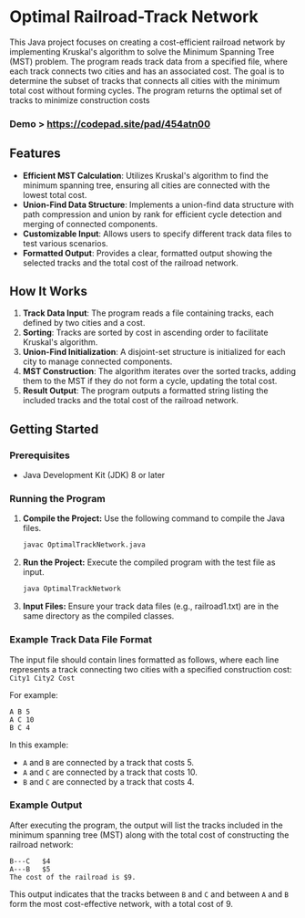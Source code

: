# Optimal Railroad-Track Network

This Java project focuses on creating a cost-efficient railroad network by implementing Kruskal's algorithm to solve the Minimum Spanning Tree (MST) problem. The program reads track data from a specified file, where each track connects two cities and has an associated cost. The goal is to determine the subset of tracks that connects all cities with the minimum total cost without forming cycles. The program returns the optimal set of tracks to minimize construction costs

### Demo > https://codepad.site/pad/454atn00

## Features

- **Efficient MST Calculation**: Utilizes Kruskal's algorithm to find the minimum spanning tree, ensuring all cities are connected with the lowest total cost.
- **Union-Find Data Structure**: Implements a union-find data structure with path compression and union by rank for efficient cycle detection and merging of connected components.
- **Customizable Input**: Allows users to specify different track data files to test various scenarios.
- **Formatted Output**: Provides a clear, formatted output showing the selected tracks and the total cost of the railroad network.

## How It Works

1. **Track Data Input**: The program reads a file containing tracks, each defined by two cities and a cost. 
2. **Sorting**: Tracks are sorted by cost in ascending order to facilitate Kruskal's algorithm.
3. **Union-Find Initialization**: A disjoint-set structure is initialized for each city to manage connected components.
4. **MST Construction**: The algorithm iterates over the sorted tracks, adding them to the MST if they do not form a cycle, updating the total cost.
5. **Result Output**: The program outputs a formatted string listing the included tracks and the total cost of the railroad network.

## Getting Started

### Prerequisites

- Java Development Kit (JDK) 8 or later

### Running the Program

1. **Compile the Project:** Use the following command to compile the Java files.

   ```bash
   javac OptimalTrackNetwork.java
   ```

2. **Run the Project:** Execute the compiled program with the test file as input.

   ```bash
   java OptimalTrackNetwork
   ```

3. **Input Files:** Ensure your track data files (e.g., railroad1.txt) are in the same directory as the compiled classes.

### Example Track Data File Format

The input file should contain lines formatted as follows, where each line represents a track connecting two cities with a specified construction cost: `City1 City2 Cost`

For example:

```text
A B 5
A C 10
B C 4
```

In this example:
- `A` and `B` are connected by a track that costs 5.
- `A` and `C` are connected by a track that costs 10.
- `B` and `C` are connected by a track that costs 4.

### Example Output

After executing the program, the output will list the tracks included in the minimum spanning tree (MST) along with the total cost of constructing the railroad network:

```
B---C   $4
A---B   $5
The cost of the railroad is $9.
```

This output indicates that the tracks between `B` and `C` and between `A` and `B` form the most cost-effective network, with a total cost of 9.


